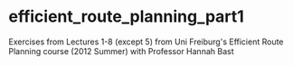 # efficient_route_planning_part1
Exercises from Lectures 1-8 (except 5) from Uni Freiburg's Efficient Route Planning course (2012 Summer) with Professor Hannah Bast
